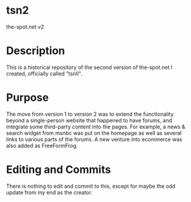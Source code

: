 tsn2
====

the-spot.net v2

Description
====
This is a historical repository of the second version of the-spot.net I created, 
officially called "tsnII".

Purpose
====
The move from version 1 to version 2 was to extend the functionality beyond a single-person
website that happened to have forums, and integrate some third-party content into the pages.
For example, a news & search widget from msnbc was put on the homepage as well as several links
to various parts of the forums. A new venture into ecommerce was also added as FreeFormFrog.

Editing and Commits
====
There is nothing to edit and commit to this, except for maybe the odd update from my end
as the creator.
